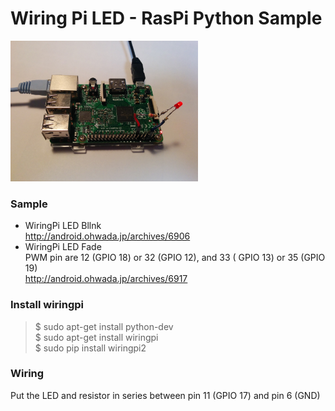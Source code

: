# Wiring Pi LED - RasPi Python Sample

<img src="https://github.com/FabLabKannai/RaspiStudy/blob/master/4_python/docs/raspi_led.jpg" width="300" />

### Sample
- WiringPi LED Bllnk <br/>
http://android.ohwada.jp/archives/6906 <br/>
- WiringPi LED Fade <br/>
PWM pin are 12 (GPIO 18) or 32 (GPIO 12), and 33 ( GPIO 13) or 35 (GPIO 19) <br/>
http://android.ohwada.jp/archives/6917 <br/>

### Install wiringpi
> $ sudo apt-get install python-dev <br/>
> $ sudo apt-get install wiringpi <br/>
> $ sudo pip install wiringpi2 <br/>

### Wiring
Put the LED and resistor in series between pin 11 (GPIO 17)
and pin 6 (GND) <br/>
